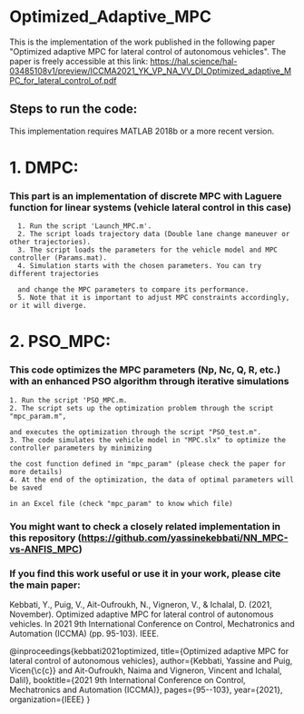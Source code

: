 # Optimized_Adaptive_MPC

This is the implementation of the work published in the following paper "Optimized adaptive MPC for lateral control of autonomous vehicles".
The paper is freely accessible at this link: https://hal.science/hal-03485108v1/preview/ICCMA2021_YK_VP_NA_VV_DI_Optimized_adaptive_MPC_for_lateral_control_of.pdf 

## Steps to run the code:

This implementation requires MATLAB 2018b or a more recent version.

  # 1.  DMPC: 
  ### This part is an implementation of discrete MPC with Laguere function for linear systems (vehicle lateral control in this case)
      1. Run the script 'Launch_MPC.m'.
      2. The script loads trajectory data (Double lane change maneuver or other trajectories).
      3. The script loads the parameters for the vehicle model and MPC controller (Params.mat).
      4. Simulation starts with the chosen parameters. You can try different trajectories 
      
      and change the MPC parameters to compare its performance.
      5. Note that it is important to adjust MPC constraints accordingly, or it will diverge.


  # 2.  PSO_MPC: 
  ### This code optimizes the MPC parameters (Np, Nc, Q, R, etc.) with an enhanced PSO algorithm through iterative simulations

    1. Run the script 'PSO_MPC.m.
    2. The script sets up the optimization problem through the script "mpc_param.m", 
    
    and executes the optimization through the script "PSO_test.m".
    3. The code simulates the vehicle model in "MPC.slx" to optimize the controller parameters by minimizing 
    
    the cost function defined in "mpc_param" (please check the paper for more details)
    4. At the end of the optimization, the data of optimal parameters will be saved 
    
    in an Excel file (check "mpc_param" to know which file) 

### You might want to check a closely related implementation in this repository (https://github.com/yassinekebbati/NN_MPC-vs-ANFIS_MPC)

### If you find this work useful or use it in your work, please cite the main paper:

Kebbati, Y., Puig, V., Ait-Oufroukh, N., Vigneron, V., & Ichalal, D. (2021, November). Optimized adaptive MPC for lateral control of autonomous vehicles. In 2021 9th International Conference on Control, Mechatronics and Automation (ICCMA) (pp. 95-103). IEEE.

@inproceedings{kebbati2021optimized,
  title={Optimized adaptive MPC for lateral control of autonomous vehicles},
  author={Kebbati, Yassine and Puig, Vicen{\c{c}} and Ait-Oufroukh, Naima and Vigneron, Vincent and Ichalal, Dalil},
  booktitle={2021 9th International Conference on Control, Mechatronics and Automation (ICCMA)},
  pages={95--103},
  year={2021},
  organization={IEEE}
}

